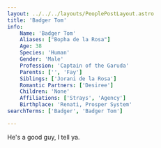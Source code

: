 ```yaml
---
layout: ../../../layouts/PeoplePostLayout.astro
title: 'Badger Tom'
info: 
    Name: 'Badger Tom'
    Aliases: ["Bopha de la Rosa"]
    Age: 38
    Species: 'Human'
    Gender: 'Male'
    Profession: 'Captain of the Garuda'
    Parents: ['', 'Fay']
    Siblings: ['Jorani de la Rosa']
    Romantic Partners: ['Desiree']
    Children: 'None'
    Affiliations: ['Strays', 'Agency']
    Birthplace: 'Renati, Prosper System'
searchTerms: ['Badger', 'Badger Tom']

---
```


He's a good guy, I tell ya.